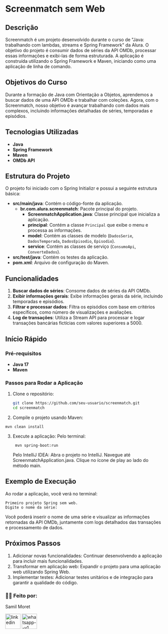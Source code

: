 # Screenmatch sem Web

## Descrição

Screenmatch é um projeto desenvolvido durante o curso de "Java: trabalhando com lambdas, streams e Spring Framework" da Alura. O objetivo do projeto é consumir dados de séries da API OMDb, processar essas informações e exibi-las de forma estruturada. A aplicação é construída utilizando o Spring Framework e Maven, iniciando como uma aplicação de linha de comando.

## Objetivos do Curso

Durante a formação de Java com Orientação a Objetos, aprendemos a buscar dados de uma API OMDb e trabalhar com coleções. Agora, com o Screenmatch, nosso objetivo é avançar trabalhando com dados mais complexos, incluindo informações detalhadas de séries, temporadas e episódios.

## Tecnologias Utilizadas

- **Java**
- **Spring Framework**
- **Maven**
- **OMDb API**

## Estrutura do Projeto

O projeto foi iniciado com o Spring Initializr e possui a seguinte estrutura básica:

- **src/main/java**: Contém o código-fonte da aplicação.
  - **br.com.alura.screenmatch**: Pacote principal do projeto.
    - **ScreenmatchApplication.java**: Classe principal que inicializa a aplicação.
    - **principal**: Contém a classe `Principal` que exibe o menu e processa as informações.
    - **model**: Contém as classes de modelo (`DadosSerie`, `DadosTemporada`, `DadosEpisodio`, `Episodio`).
    - **service**: Contém as classes de serviço (`ConsumoApi`, `ConverteDados`).
- **src/test/java**: Contém os testes da aplicação.
- **pom.xml**: Arquivo de configuração do Maven.

## Funcionalidades

1. **Buscar dados de séries**: Consome dados de séries da API OMDb.
2. **Exibir informações gerais**: Exibe informações gerais da série, incluindo temporadas e episódios.
3. **Filtrar e processar dados**: Filtra os episódios com base em critérios específicos, como número de visualizações e avaliações.
4. **Log de transações**: Utiliza a Stream API para processar e logar transações bancárias fictícias com valores superiores a 5000.

## Início Rápido

### Pré-requisitos

- **Java 17**
- **Maven**

### Passos para Rodar a Aplicação

1. Clone o repositório:
   ```bash
   git clone https://github.com/seu-usuario/screenmatch.git
   cd screenmatch
   ```
2. Compile o projeto usando Maven:

  ```
  mvn clean install

  ```
3. Execute a aplicação:
    Pelo terminal:
   ```
    mvn spring-boot:run

   ```
    Pelo IntelliJ IDEA:
     Abra o projeto no IntelliJ.
     Navegue até ScreenmatchApplication.java.
     Clique no ícone de play ao lado do método main.
   
## Exemplo de Execução
  Ao rodar a aplicação, você verá no terminal:

```
Primeiro projeto Spring sem web.
Digite o nome da série:

```
   Você poderá inserir o nome de uma série e visualizar as informações retornadas da API OMDb, juntamente com logs detalhados das transações e processamento de dados.

## Próximos Passos
1. Adicionar novas funcionalidades: Continuar desenvolvendo a aplicação para incluir mais funcionalidades.
2. Transformar em aplicação web: Expandir o projeto para uma aplicação web utilizando Spring Web.
3. Implementar testes: Adicionar testes unitários e de integração para garantir a qualidade do código.

 
 <h3>🧑‍💻 Feito por:</h3>
<p>Samil Moret</p>
<a href="https://www.linkedin.com/in/samilmoret/"><img width="48" height="48" src="https://img.icons8.com/color/48/linkedin.png" alt="linkedin"/></a>
<a href="https://linkwhats.app/f27e11"><img width="48" height="48" src="https://img.icons8.com/color/48/whatsapp--v1.png" alt="whatsapp--v1"/></a>
